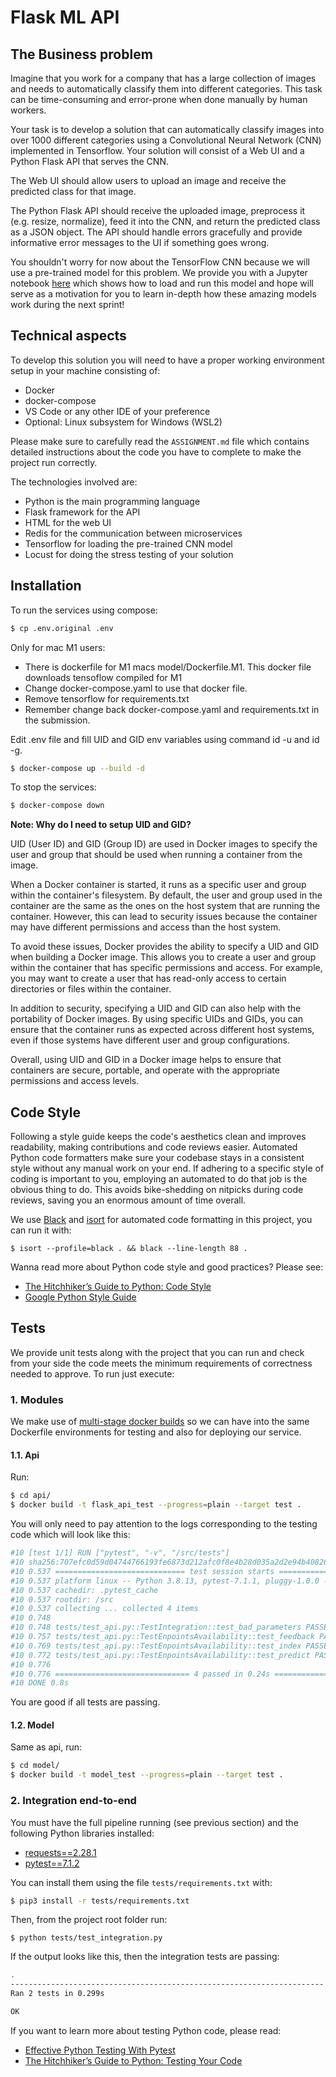 # Flask ML API

## The Business problem

Imagine that you work for a company that has a large collection of images and needs to automatically classify them into different categories. This task can be time-consuming and error-prone when done manually by human workers.

Your task is to develop a solution that can automatically classify images into over 1000 different categories using a Convolutional Neural Network (CNN) implemented in Tensorflow. Your solution will consist of a Web UI and a Python Flask API that serves the CNN.

The Web UI should allow users to upload an image and receive the predicted class for that image.

The Python Flask API should receive the uploaded image, preprocess it (e.g. resize, normalize), feed it into the CNN, and return the predicted class as a JSON object. The API should handle errors gracefully and provide informative error messages to the UI if something goes wrong.

You shouldn't worry for now about the TensorFlow CNN because we will use a pre-trained model for this problem. We provide you with a Jupyter notebook [here](https://drive.google.com/file/d/1ADuBSE4z2ZVIdn66YDSwxKv-58U7WEOn/view?usp=sharing) which shows how to load and run this model and hope will serve as a motivation for you to learn in-depth how these amazing models work during the next sprint!

## Technical aspects

To develop this solution you will need to have a proper working environment setup in your machine consisting of:
- Docker
- docker-compose
- VS Code or any other IDE of your preference
- Optional: Linux subsystem for Windows (WSL2)

Please make sure to carefully read the `ASSIGNMENT.md` file which contains detailed instructions about the code you have to complete to make the project run correctly.

The technologies involved are:
- Python is the main programming language
- Flask framework for the API
- HTML for the web UI
- Redis for the communication between microservices
- Tensorflow for loading the pre-trained CNN model
- Locust for doing the stress testing of your solution

## Installation

To run the services using compose:

```bash
$ cp .env.original .env
```

Only for mac M1 users:
- There is dockerfile for M1 macs model/Dockerfile.M1. This docker file downloads tensoflow compiled for M1
- Change docker-compose.yaml to use that docker file.
- Remove tensorflow for requirements.txt
- Remember change back docker-compose.yaml and requirements.txt in the submission.

Edit .env file and fill UID and GID env variables using command id -u and id -g.

```bash
$ docker-compose up --build -d
```

To stop the services:

```bash
$ docker-compose down
```

**Note: Why do I need to setup UID and GID?**

UID (User ID) and GID (Group ID) are used in Docker images to specify the user and group that should be used when running a container from the image.

When a Docker container is started, it runs as a specific user and group within the container's filesystem. By default, the user and group used in the container are the same as the ones on the host system that are running the container. However, this can lead to security issues because the container may have different permissions and access than the host system.

To avoid these issues, Docker provides the ability to specify a UID and GID when building a Docker image. This allows you to create a user and group within the container that has specific permissions and access. For example, you may want to create a user that has read-only access to certain directories or files within the container.

In addition to security, specifying a UID and GID can also help with the portability of Docker images. By using specific UIDs and GIDs, you can ensure that the container runs as expected across different host systems, even if those systems have different user and group configurations.

Overall, using UID and GID in a Docker image helps to ensure that containers are secure, portable, and operate with the appropriate permissions and access levels.

## Code Style

Following a style guide keeps the code's aesthetics clean and improves readability, making contributions and code reviews easier. Automated Python code formatters make sure your codebase stays in a consistent style without any manual work on your end. If adhering to a specific style of coding is important to you, employing an automated to do that job is the obvious thing to do. This avoids bike-shedding on nitpicks during code reviews, saving you an enormous amount of time overall.

We use [Black](https://black.readthedocs.io/) and [isort](https://pycqa.github.io/isort/) for automated code formatting in this project, you can run it with:

```console
$ isort --profile=black . && black --line-length 88 .
```

Wanna read more about Python code style and good practices? Please see:
- [The Hitchhiker’s Guide to Python: Code Style](https://docs.python-guide.org/writing/style/)
- [Google Python Style Guide](https://google.github.io/styleguide/pyguide.html)

## Tests

We provide unit tests along with the project that you can run and check from your side the code meets the minimum requirements of correctness needed to approve. To run just execute:

### 1. Modules

We make use of [multi-stage docker builds](https://docs.docker.com/develop/develop-images/multistage-build/) so we can have into the same Dockerfile environments for testing and also for deploying our service.

#### 1.1. Api

Run:

```bash
$ cd api/
$ docker build -t flask_api_test --progress=plain --target test .
```

You will only need to pay attention to the logs corresponding to the testing code which will look like this:

```bash
#10 [test 1/1] RUN ["pytest", "-v", "/src/tests"]
#10 sha256:707efc0d59d04744766193fe6873d212afc0f8e4b28d035a2d2e94b40826604f
#10 0.537 ============================= test session starts ==============================
#10 0.537 platform linux -- Python 3.8.13, pytest-7.1.1, pluggy-1.0.0 -- /usr/local/bin/python
#10 0.537 cachedir: .pytest_cache
#10 0.537 rootdir: /src
#10 0.537 collecting ... collected 4 items
#10 0.748
#10 0.748 tests/test_api.py::TestIntegration::test_bad_parameters PASSED           [ 25%]
#10 0.757 tests/test_api.py::TestEnpointsAvailability::test_feedback PASSED        [ 50%]
#10 0.769 tests/test_api.py::TestEnpointsAvailability::test_index PASSED           [ 75%]
#10 0.772 tests/test_api.py::TestEnpointsAvailability::test_predict PASSED         [100%]
#10 0.776
#10 0.776 ============================== 4 passed in 0.24s ===============================
#10 DONE 0.8s
```

You are good if all tests are passing.

#### 1.2. Model

Same as api, run:

```bash
$ cd model/
$ docker build -t model_test --progress=plain --target test .
```

### 2. Integration end-to-end

You must have the full pipeline running (see previous section) and the following Python libraries installed:

- [requests==2.28.1](https://requests.readthedocs.io/en/latest/)
- [pytest==7.1.2](https://docs.pytest.org/en/7.1.x/)

You can install them using the file `tests/requirements.txt` with:

```bash
$ pip3 install -r tests/requirements.txt
```

Then, from the project root folder run:

```
$ python tests/test_integration.py
```

If the output looks like this, then the integration tests are passing:

```bash
.
----------------------------------------------------------------------
Ran 2 tests in 0.299s

OK
```

If you want to learn more about testing Python code, please read:
- [Effective Python Testing With Pytest](https://realpython.com/pytest-python-testing/)
- [The Hitchhiker’s Guide to Python: Testing Your Code](https://docs.python-guide.org/writing/tests/)
